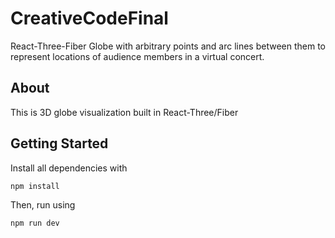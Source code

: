 # CreativeCodeFinal
React-Three-Fiber Globe with arbitrary points and arc lines between them to represent locations of audience members in a virtual concert.

## About

This is 3D globe visualization built in React-Three/Fiber


## Getting Started
Install all dependencies with
```
npm install
```

Then, run using
```
npm run dev
```



